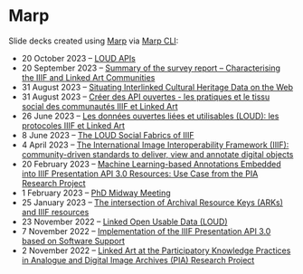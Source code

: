 # Marp

 Slide decks created using [Marp](https://marp.app) via [Marp CLI](https://github.com/marp-team/marp-cli):

- 20 October 2023 – [LOUD APIs](https://julsraemy.ch/prezi/loud-apis-studyday2023.html)
- 20 September 2023 – [Summary of the survey report – Characterising the IIIF and Linked Art Communities](https://julsraemy.ch/prezi/iiif-la-surveyreport.html)
- 31 August 2023 – [Situating Interlinked Cultural Heritage Data on the Web](https://julsraemy.ch/prezi/sts-ch-2023.html)
- 31 August 2023 – [Créer des API ouvertes - les pratiques et le tissu social des communautés IIIF et Linked Art](https://julsraemy.ch/prezi/libreabc2023.html)
- 26 June 2023 – [Les données ouvertes liées et utilisables (LOUD): les protocoles IIIF et Linked Art](https://julsraemy.ch/prezi/humanistica2023-iiif-loud.html)
- 8 June 2023 – [The LOUD Social Fabrics of IIIF](https://julsraemy.ch/prezi/loud-social-fabrics-iiif.html)
- 4 April 2023 – [The International Image Interoperability Framework (IIIF): community-driven standards to deliver, view and annotate digital objects](https://julsraemy.ch/prezi/iiif-unibe.html)
- 20 February 2023 – [Machine Learning-based Annotations Embedded into IIIF Presentation API 3.0 Resources: Use Case from the PIA Research Project](https://julsraemy.ch/prezi/pia-annotations-zb.html)
- 1 February 2023 – [PhD Midway Meeting](https://julsraemy.ch/prezi/loud-midway.html)
- 25 January 2023 – [The intersection of Archival Resource Keys (ARKs) and IIIF resources](https://julsraemy.ch/prezi/ark-iiif.html)
- 23 November 2022 – [Linked Open Usable Data (LOUD)](https://julsraemy.ch/prezi/loud-rise.html)
 - 7 November 2022 – [Implementation of the IIIF Presentation API 3.0 based on Software Support](https://julsraemy.ch/prezi/euromed2022-pia-iiif.html)
 - 2 November 2022 – [Linked Art at the Participatory Knowledge Practices in Analogue and Digital Image Archives (PIA) Research Project](https://julsraemy.ch/prezi/linkedart-pia.html)
